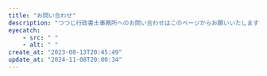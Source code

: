 ```yaml
---
title: "お問い合わせ"
description: "つつじ行政書士事務所へのお問い合わせはこのページからお願いいたします"
eyecatch: 
    - src: " "
    - alt: " "
create_at: "2023-08-13T20:45:49"
update_at: "2024-11-08T20:00:34"
---
```



